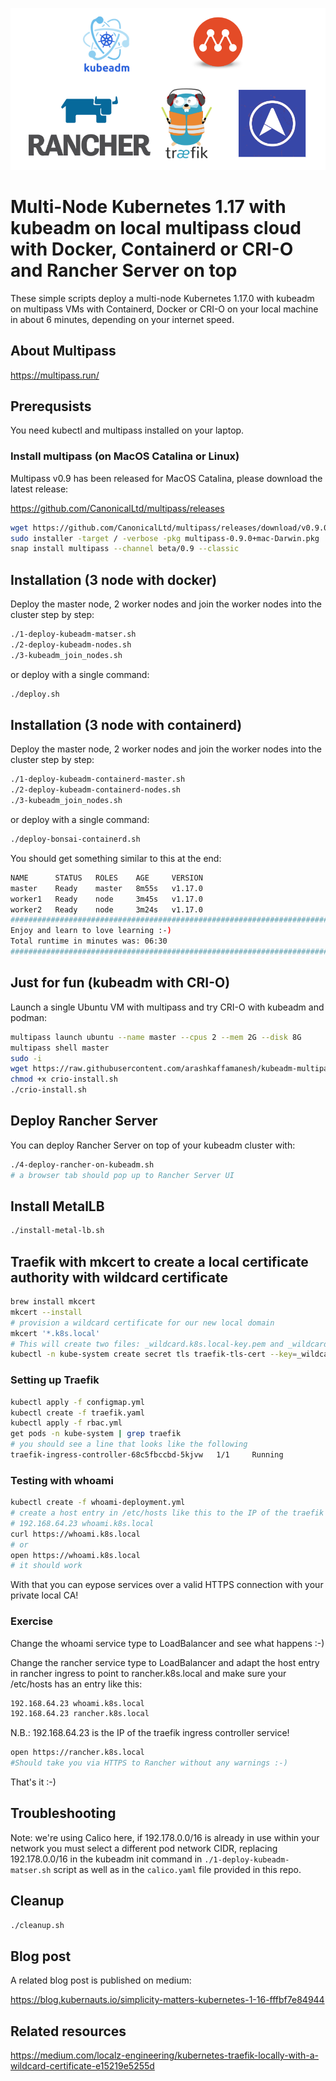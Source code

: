 ![kubeadm-multipass.png](kubeadm-multipass.png)

# Multi-Node Kubernetes 1.17 with kubeadm on local multipass cloud with Docker, Containerd or CRI-O and Rancher Server on top

These simple scripts deploy a multi-node Kubernetes 1.17.0 with kubeadm on multipass VMs with Containerd, Docker or CRI-O on your local machine in about 6 minutes, depending on your internet speed.

## About Multipass

https://multipass.run/

## Prerequsists

You need kubectl and multipass installed on your laptop.

### Install multipass (on MacOS Catalina or Linux)

Multipass v0.9 has been released for MacOS Catalina, please download the latest release:

https://github.com/CanonicalLtd/multipass/releases


```bash
wget https://github.com/CanonicalLtd/multipass/releases/download/v0.9.0/multipass-0.9.0+mac-Darwin.pkg
sudo installer -target / -verbose -pkg multipass-0.9.0+mac-Darwin.pkg
snap install multipass --channel beta/0.9 --classic
```

## Installation (3 node with docker)

Deploy the master node, 2 worker nodes and join the worker nodes into the cluster step by step:

```bash
./1-deploy-kubeadm-matser.sh
./2-deploy-kubeadm-nodes.sh
./3-kubeadm_join_nodes.sh
```

or deploy with a single command:

```bash
./deploy.sh
```

## Installation (3 node with containerd)

Deploy the master node, 2 worker nodes and join the worker nodes into the cluster step by step:

```bash
./1-deploy-kubeadm-containerd-master.sh
./2-deploy-kubeadm-containerd-nodes.sh
./3-kubeadm_join_nodes.sh
```

or deploy with a single command:

```bash
./deploy-bonsai-containerd.sh
```

You should get something similar to this at the end:

```bash
NAME      STATUS   ROLES    AGE     VERSION
master    Ready    master   8m55s   v1.17.0
worker1   Ready    node     3m45s   v1.17.0
worker2   Ready    node     3m24s   v1.17.0
############################################################################
Enjoy and learn to love learning :-)
Total runtime in minutes was: 06:30
############################################################################
```

## Just for fun (kubeadm with CRI-O)

Launch a single Ubuntu VM with multipass and try CRI-O with kubeadm and podman:

```bash
multipass launch ubuntu --name master --cpus 2 --mem 2G --disk 8G
multipass shell master
sudo -i
wget https://raw.githubusercontent.com/arashkaffamanesh/kubeadm-multipass/master/crio-install.sh
chmod +x crio-install.sh
./crio-install.sh
```

## Deploy Rancher Server

You can deploy Rancher Server on top of your kubeadm cluster with:

```bash
./4-deploy-rancher-on-kubeadm.sh
# a browser tab should pop up to Rancher Server UI
```

## Install MetalLB

```bash
./install-metal-lb.sh
```

## Traefik with mkcert to create a local certificate authority with wildcard certificate

```bash
brew install mkcert
mkcert --install
# provision a wildcard certificate for our new local domain
mkcert '*.k8s.local'
# This will create two files: _wildcard.k8s.local-key.pem and _wildcard.k8s.local.pem.
kubectl -n kube-system create secret tls traefik-tls-cert --key=_wildcard.k8s.local-key.pem --cert=_wildcard.k8s.local.pem
```

### Setting up Traefik

```bash
kubectl apply -f configmap.yml
kubectl create -f traefik.yaml
kubectl apply -f rbac.yml
get pods -n kube-system | grep traefik
# you should see a line that looks like the following
traefik-ingress-controller-68c5fbccbd-5kjvw   1/1     Running
```

### Testing with whoami

```bash
kubectl create -f whoami-deployment.yml
# create a host entry in /etc/hosts like this to the IP of the traefik ingress controller svc
# 192.168.64.23 whoami.k8s.local 
curl https://whoami.k8s.local
# or
open https://whoami.k8s.local
# it should work
```

With that you can eypose services over a valid HTTPS connection with your private local CA!

### Exercise 

Change the whoami service type to LoadBalancer and see what happens :-)

Change the rancher service type to LoadBalancer and adapt the host entry in rancher ingress to point to rancher.k8s.local and make sure your /etc/hosts has an entry like this:

```bash
192.168.64.23 whoami.k8s.local
192.168.64.23 rancher.k8s.local
```

N.B.: 192.168.64.23 is the IP of the traefik ingress controller service!

```bash
open https://rancher.k8s.local
#Should take you via HTTPS to Rancher without any warnings :-)
```

That's it :-)

## Troubleshooting

Note: we're using Calico here, if 192.178.0.0/16 is already in use within your network you must select a different pod network CIDR, replacing 192.178.0.0/16 in the kubeadm init command in `./1-deploy-kubeadm-matser.sh` script as well as in the `calico.yaml` file provided in this repo.

## Cleanup

```bash
./cleanup.sh
```

## Blog post

A related blog post is published on medium:

https://blog.kubernauts.io/simplicity-matters-kubernetes-1-16-fffbf7e84944

## Related resources

https://medium.com/localz-engineering/kubernetes-traefik-locally-with-a-wildcard-certificate-e15219e5255d




